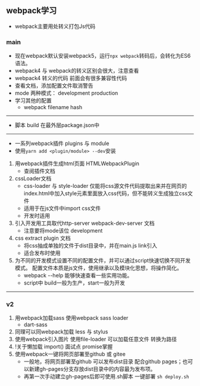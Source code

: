 ## webpack学习
* webpack主要用处转义打包Js代码
### main
* 现在webpack默认安装webpack5，运行`npx webpack`转码后，会转化为ES6语法。
* webpack4 与 webpack的转义区别会很大，注意查看
* webpack4 转义的代码 前面会有很多兼容性代码
* 查看文档，添加配置文件取消警告
* mode 两种模式： development   production
* 学习其他的配置
  * webpack filename hash
----------------------------------------------------------------
* 脚本 build 在最外层package.json中
----------------------------------------------------------------
* 一系列webpack插件    plugins 与 module
* 使用`yarn add <plugin/module> --dev`安装
1. 用webpack插件生成html页面  HTMLWebpackPlugin
   * 查阅插件文档 
2. cssLoader文档
   * css-loader 与 style-loader 仅能将css源文件代码提取出来并在网页的index.html中加入style元素里面放入css代码，但不能转义生成独立css文件
   * 适用于在js文件中import css文件
   *  开发时适用
3. 引入开发用工具取代http-server   webpack-dev-server 文档
   * 注意要将mode该位 development
4. css extract plugin 文档
   * 将css抽成单独的文件于dist目录中，并在main.js link引入
   * 适合发布时使用
5. 为不同的开发模式设置不同的配置文件，并可以通过script快速切换不同开发模式。
   配置文件本质是js文件，使用继承以及模块化思想，将操作简化。
   * webpack --help 能够快速查看一些实用功能。
   * script中 build一般为生产，start一般为开发

----------------------------------------------------------------
### v2
1. 用webpack加载sass   使用webpack sass loader 
   * dart-sass
2. 同理可以同webpack加载 less 与 stylus
3. 使用webpack引入图片    使用file-loader 可以加载任意文件   转换为路径
4. !关于懒加载 import() 面试点    promise掌握
5. 使用webpack一键将网页部署至github  或  gitee
   * 一般地，将网页部署至github 可以发布dist目录 配合github pages；也可以新建gh-pages分支存放dist目录中的内容最为发布项。
   * 再第一次手动建立gh-pages后即可使用.sh脚本 一键部署 `sh deploy.sh`